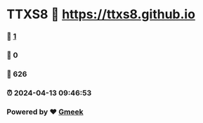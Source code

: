 # TTXS8 :link: https://ttxs8.github.io 
### :page_facing_up: [1](https://ttxs8.github.io/tag.html) 
### :speech_balloon: 0 
### :hibiscus: 626 
### :alarm_clock: 2024-04-13 09:46:53 
### Powered by :heart: [Gmeek](https://github.com/Meekdai/Gmeek)
